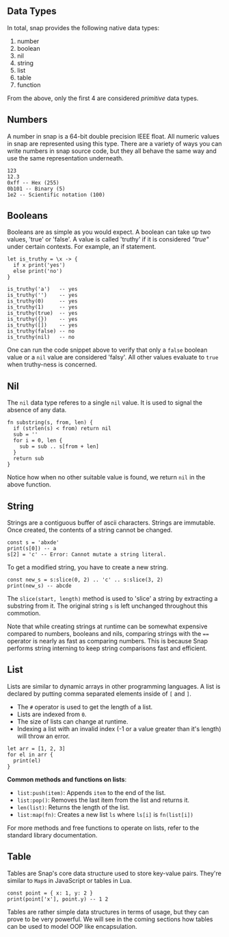 ## Data Types 

In total, snap provides the following native data types:
1. number
2. boolean
3. nil 
4. string 
5. list
6. table 
7. function

From the above, only the first 4 are considered *primitive* data types.

## Numbers
A number in snap is a 64-bit double precision IEEE float.
All numeric values in snap are represented using this type.
There are a variety of ways you can write numbers in snap source
code, but they all behave the same way and use the same representation
underneath.

```snap
123
12.3
0xff -- Hex (255)
0b101 -- Binary (5)
1e2 -- Scientific notation (100)
```

## Booleans
Booleans are as simple as you would expect. A boolean can
take up two values, 'true' or 'false'. A value is called
'truthy' if it is considered *"true"* under certain contexts.
For example, an if statement.

```snap
let is_truthy = \x -> {
  if x print('yes')
  else print('no')
} 

is_truthy('a')   -- yes 
is_truthy('')    -- yes
is_truthy(0)     -- yes
is_truthy(1)     -- yes
is_truthy(true)  -- yes
is_truthy({})    -- yes
is_truthy([])    -- yes
is_truthy(false) -- no
is_truthy(nil)   -- no
```

One can run the code snippet above to verify that only
a `false` boolean value or a `nil` value are considered 'falsy'. 
All other values evaluate to `true` when truthy-ness is concerned.

## Nil
The `nil` data type referes to a single `nil` value. It is used to signal 
the absence of any data.

```snap
fn substring(s, from, len) {
  if (strlen(s) < from) return nil
  sub = ''
  for i = 0, len {
    sub = sub .. s[from + len]
  }
  return sub
}
```

Notice how when no other suitable value is found, we return `nil` in the above function.

## String
Strings are a contiguous buffer of ascii characters.
Strings are immutable.
Once created, the contents of a string cannot be changed.

```snap
const s = 'abxde'
print(s[0]) -- a
s[2] = 'c' -- Error: Cannot mutate a string literal.
```

To get a modified string, you have to create a new string.

```snap
const new_s = s:slice(0, 2) .. 'c' .. s:slice(3, 2)
print(new_s) -- abcde
```

The `slice(start, length)` method is used to 'slice' a string by extracting
a substring from it. The original string `s` is left unchanged throughout this
commotion.

Note that while creating strings at runtime can be somewhat expensive compared to 
numbers, booleans and nils, comparing strings with the `==` operator is nearly as
fast as comparing numbers. 
This is because Snap performs string interning to keep
string comparisons fast and efficient.

## List
Lists are similar to dynamic arrays in other programming languages.
A list is declared by putting comma separated elements inside of `[`
and `]`.

- The `#` operator is used to get the length of a list.
- Lists are indexed from `0`.
- The size of lists can change at runtime.
- Indexing a list with an invalid index (-1 or a value greater than it's length) will throw an error.

```snap
let arr = [1, 2, 3]
for el in arr {
  print(el)
}
```

__Common methods and functions on lists__:

- `list:push(item)`: Appends `item` to the end of the list.
- `list:pop()`: Removes the last item from the list and returns it.
- `len(list)`:  Returns the length of the list.
- `list:map(fn)`: Creates a new list `ls` where `ls[i]` is `fn(list[i])`

For more methods and free functions to operate on lists, refer to the standard library
documentation.

## Table
Tables are Snap's core data structure used to store key-value pairs. 
They're similar to `Map`s in JavaScript or tables in Lua.

```snap
const point = { x: 1, y: 2 }
print(point['x'], point.y) -- 1 2
```

Tables are rather simple data structures in terms of usage, but they can
prove to be very powerful. We will see in the coming sections how tables
can be used to model OOP like encapsulation.



